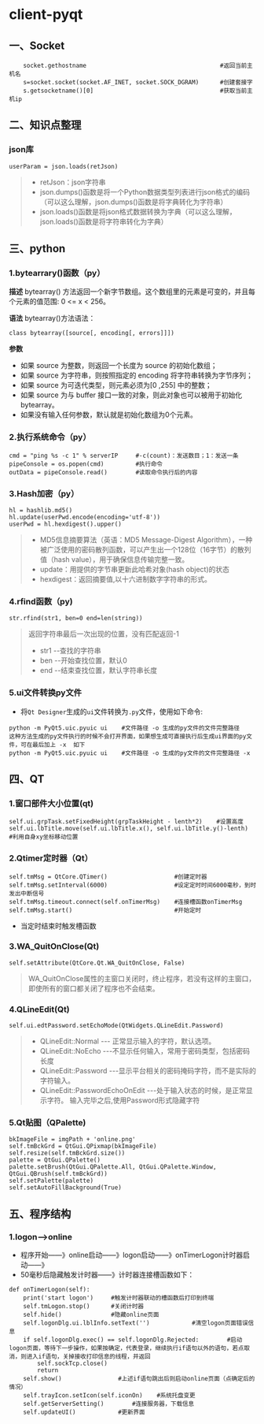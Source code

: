 # client-pyqt
## 一、Socket
```python3
    socket.gethostname                                      #返回当前主机名
    s=socket.socket(socket.AF_INET, socket.SOCK_DGRAM)      #创建套接字
    s.getsocketname()[0]                                    #获取当前主机ip
```

## 二、知识点整理


### json库
```python3
userParam = json.loads(retJson)
```
>- retJson：json字符串
>- json.dumps()函数是将一个Python数据类型列表进行json格式的编码（可以这么理解，json.dumps()函数是将字典转化为字符串）
>- json.loads()函数是将json格式数据转换为字典（可以这么理解，json.loads()函数是将字符串转化为字典）


## 三、python
### 1.bytearrary()函数（py）
**描述**
bytearray() 方法返回一个新字节数组。这个数组里的元素是可变的，并且每个元素的值范围: 0 <= x < 256。

**语法**
bytearray()方法语法：
```python3
class bytearray([source[, encoding[, errors]]])
```

**参数**
* 如果 source 为整数，则返回一个长度为 source 的初始化数组；
* 如果 source 为字符串，则按照指定的 encoding 将字符串转换为字节序列；
* 如果 source 为可迭代类型，则元素必须为[0 ,255] 中的整数；
* 如果 source 为与 buffer 接口一致的对象，则此对象也可以被用于初始化 bytearray。
* 如果没有输入任何参数，默认就是初始化数组为0个元素。

### 2.执行系统命令（py）
```python3
cmd = "ping %s -c 1" % serverIP     #-c(count)：发送数目；1：发送一条
pipeConsole = os.popen(cmd)         #执行命令
outData = pipeConsole.read()        #读取命令执行后的内容
```

### 3.Hash加密（py）
```python3
hl = hashlib.md5()
hl.update(userPwd.encode(encoding='utf-8'))
userPwd = hl.hexdigest().upper()
```
>* MD5信息摘要算法（英语：MD5 Message-Digest Algorithm），一种被广泛使用的密码散列函数，可以产生出一个128位（16字节）的散列值（hash value），用于确保信息传输完整一致。
>* update：用提供的字节串更新此哈希对象(hash object)的状态
>* hexdigest：返回摘要值,以十六进制数字字符串的形式。

### 4.rfind函数（py)
```python3
str.rfind(str1, ben=0 end=len(string))
```
>返回字符串最后一次出现的位置，没有匹配返回-1
>* str1 --查找的字符串
>* ben --开始查找位置，默认0
>* end --结束查找位置，默认字符串长度

### 5.ui文件转换py文件
+ 将```Qt Designer```生成的```ui```文件转换为```.py```文件，使用如下命令:
```shell
python -m PyQt5.uic.pyuic ui    #文件路径 -o 生成的py文件的文件完整路径         这种方法生成的py文件执行的时候不会打开界面，如果想生成可直接执行后生成ui界面的py文件，可在最后加上 -x  如下
python -m PyQt5.uic.pyuic ui    #文件路径 -o 生成的py文件的文件完整路径 -x
```


## 四、QT
### 1.窗口部件大小位置(qt)
```python3
self.ui.grpTask.setFixedHeight(grpTaskHeight - lenth*2)    #设置高度
self.ui.lbTitle.move(self.ui.lbTitle.x(), self.ui.lbTitle.y()-lenth)    #利用自身xy坐标移动位置
```

### 2.Qtimer定时器（Qt）
```python3
self.tmMsg = QtCore.QTimer()                   #创建定时器
self.tmMsg.setInterval(6000)                   #设定定时时间6000毫秒，到时发出中断信号
self.tmMsg.timeout.connect(self.onTimerMsg)    #连接槽函数onTimerMsg
self.tmMsg.start()                             #开始定时
```
- 当定时结束时触发槽函数

### 3.WA_QuitOnClose(Qt)
```python3
self.setAttribute(QtCore.Qt.WA_QuitOnClose, False)
```
>WA_QuitOnClose属性的主窗口关闭时，终止程序，若没有这样的主窗口，即使所有的窗口都关闭了程序也不会结束。

### 4.QLineEdit(Qt)
```python3
self.ui.edtPassword.setEchoMode(QtWidgets.QLineEdit.Password)
```
>- QLineEdit::Normal --- 正常显示输入的字符，默认选项。
>- QLineEdit::NoEcho  ---不显示任何输入，常用于密码类型，包括密码长度
>- QLineEdit::Password  ---显示平台相关的密码掩码字符，而不是实际的字符输入。
>- QLineEdit::PasswordEchoOnEdit ---处于输入状态的时候，是正常显示字符。 输入完毕之后,使用Password形式隐藏字符  

### 5.Qt贴图（QPalette)
```python3
bkImageFile = imgPath + 'online.png'
self.tmBckGrd = QtGui.QPixmap(bkImageFile)
self.resize(self.tmBckGrd.size())
palette = QtGui.QPalette()
palette.setBrush(QtGui.QPalette.All, QtGui.QPalette.Window, QtGui.QBrush(self.tmBckGrd))
self.setPalette(palette)
self.setAutoFillBackground(True)
```


## 五、程序结构
### 1.logon—>online
* 程序开始——》online启动——》logon启动——》onTimerLogon计时器启动——》
* 50毫秒后隐藏触发计时器——》计时器连接槽函数如下：
```python3
def onTimerLogon(self):
	print('start logon')     #触发计时器联动的槽函数后打印到终端
	self.tmLogon.stop()      #关闭计时器
	self.hide()              #隐藏online页面
	self.logonDlg.ui.lblInfo.setText('')            #清空logon页面错误信息
	if self.logonDlg.exec() == self.logonDlg.Rejected:        #启动logon页面，等待下一步操作，如果按确定，代表登录，继续执行if语句以外的语句，若点取消，则进入if语句，关掉接收打印信息的线程，并返回
		self.sockTcp.close()
		return
	self.show()                #上述if语句跳出后则启动online页面（点确定后的情况）
	self.trayIcon.setIcon(self.iconOn)    #系统托盘变更
	self.getServerSetting()        #连接服务器，下载信息
	self.updateUI()            #更新界面
```